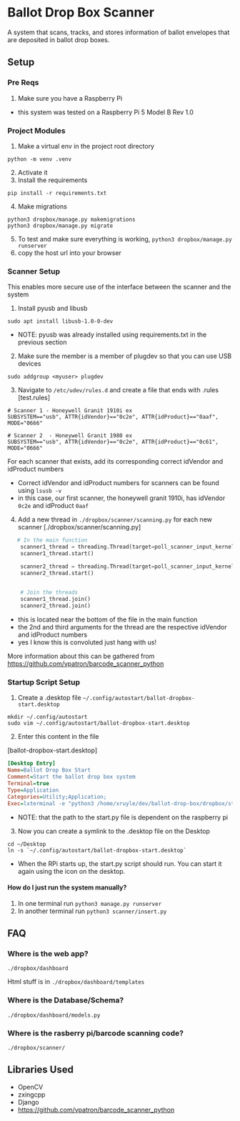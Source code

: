 # Ballot Drop Box Scanner
A system that scans, tracks, and stores information of ballot envelopes that are deposited in ballot drop boxes.  

## Setup 

### Pre Reqs
1) Make sure you have a Raspberry Pi 
- this system was tested on a Raspberry Pi 5 Model B Rev 1.0 

### Project Modules
1) Make a virtual env in the project root directory 
```
python -m venv .venv 
```
2) Activate it 
3) Install the requirements  

```
pip install -r requirements.txt 
```

4) Make migrations 
```
python3 dropbox/manage.py makemigrations 
python3 dropbox/manage.py migrate  
```
5) To test and make sure everything is working,  `python3 dropbox/manage.py runserver`
6) copy the host url into your browser 

### Scanner Setup 
This enables more secure use of the interface between the scanner and the system 

1) Install pyusb  and libusb 
```
sudo apt install libusb-1.0-0-dev
```
- NOTE: pyusb was already installed using requirements.txt in the previous section 

2) Make sure the member is a member of plugdev so that you can use USB devices
```
sudo addgroup <myuser> plugdev
```

3) Navigate to `/etc/udev/rules.d` and create a file that ends with .rules
[test.rules]
```
# Scanner 1 - Honeywell Granit 1910i ex 
SUBSYSTEM=="usb", ATTR{idVendor}=="0c2e", ATTR{idProduct}=="0aaf", MODE="0666"

# Scanner 2  - Honeywell Granit 1980 ex
SUBSYSTEM=="usb", ATTR{idVendor}=="0c2e", ATTR{idProduct}=="0c61", MODE="0666"
```
For each scanner that exists, add its corresponding correct idVendor and idProduct numbers 
- Correct idVendor and idProduct numbers for scanners can be found using `lsusb -v`
- in this case, our first scanner, the honeywell granit 1910i, has idVendor `0c2e` and idProduct `0aaf`

4) Add a new thread in `./dropbox/scanner/scanning.py` for each new scanner 
[./dropbox/scanner/scanning.py]
```python
   # In the main function 
    scanner1_thread = threading.Thread(target=poll_scanner_input_kernel_detached,  daemon=True, args=(0x0c2e, 0x0aaf,)) 
    scanner1_thread.start()

    scanner2_thread = threading.Thread(target=poll_scanner_input_kernel_detached,  daemon=True, args=(0x0c2e, 0x0c61,)) 
    scanner2_thread.start()

	
    # Join the threads 
    scanner1_thread.join()
    scanner2_thread.join()
```
- this is located near the bottom of the file in the main function 
- the 2nd and third arguments for the thread are the respective idVendor and idProduct numbers 
- yes I know this is convoluted just hang with us!

More information about this can be gathered from https://github.com/vpatron/barcode_scanner_python 

### Startup Script Setup
1) Create a .desktop file `~/.config/autostart/ballot-dropbox-start.desktop` 

```
mkdir ~/.config/autostart
sudo vim ~/.config/autostart/ballot-dropbox-start.desktop
```

2) Enter this content in the file 

[ballot-dropbox-start.desktop]
```ini
[Desktop Entry]
Name=Ballot Drop Box Start
Comment=Start the ballot drop box system
Terminal=true
Type=Application
Categories=Utility;Application;
Exec=lxterminal -e "python3 /home/xruyle/dev/ballot-drop-box/dropbox/start.py"
```
- NOTE: that the path to the start.py file is dependent on the raspberry pi 

3) Now you can create a symlink to the .desktop file on the Desktop 
```
cd ~/Desktop
ln -s `~/.config/autostart/ballot-dropbox-start.desktop`
```
- When the RPi starts up, the start.py script should run. You can start it again using the icon on the desktop.  

#### How do I just run the system manually? 
1) In one terminal run `python3 manage.py runserver` 
2) In another terminal run `python3 scanner/insert.py`

## FAQ 
### Where is the web app?
`./dropbox/dashboard`

Html stuff is in `./dropbox/dashboard/templates`

### Where is the Database/Schema?
`./dropbox/dashboard/models.py`

### Where is the rasberry pi/barcode scanning code?
`./dropbox/scanner/`


## Libraries Used 
- OpenCV 
- zxingcpp 
- Django 
- https://github.com/vpatron/barcode_scanner_python




